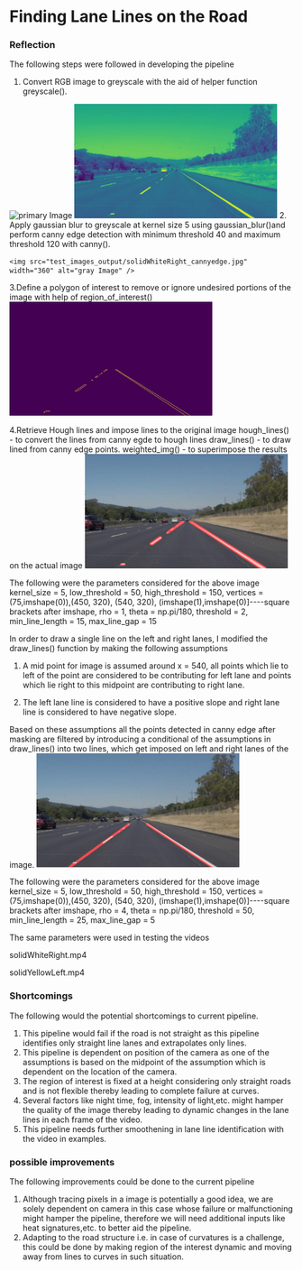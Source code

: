 # **Finding Lane Lines on the Road** 

### Reflection


The following steps were followed in developing the pipeline
1. Convert RGB image to greyscale with the aid of helper function greyscale().
<img src="test_images/solidWhiteRight.jpg" width="360" alt="primary Image" />
<img src="test_images_output/solidWhiteRight_gray.jpg" width="360" alt="gray Image" />
2. Apply gaussian blur to greyscale at kernel size 5 using gaussian_blur()and perform canny edge detection with minimum threshold 40 and maximum threshold 120 with canny().

    <img src="test_images_output/solidWhiteRight_cannyedge.jpg" width="360" alt="gray Image" />
3.Define a polygon of interest to remove or ignore undesired portions of the image with help of region_of_interest()
    <img src="test_images_output/solidWhiteRight_masked.jpg" width="360" alt="canny Image" />

4.Retrieve Hough lines and impose lines to the original image 
hough_lines() - to convert the lines from canny egde to hough lines
draw_lines() - to draw lined from canny edge points.
weighted_img() - to superimpose the results on the actual image
    <img src="test_images_output/solidWhiteRight.jpg" width="360" alt="final Image" />
 
 The following were the parameters considered for the above image
 kernel_size = 5, 
 low_threshold = 50, 
 high_threshold = 150, 
 vertices = (75,imshape(0)),(450, 320), (540, 320), (imshape(1),imshape(0)]----square brackets after imshape, 
 rho = 1, 
 theta = np.pi/180, 
 threshold = 2, 
 min_line_length = 15, 
 max_line_gap = 15


In order to draw a single line on the left and right lanes, I modified the draw_lines() function by making the following assumptions

1. A mid point for image is assumed around x = 540, all points which lie to left of the point are considered to be contributing for left lane and points which lie right to this midpoint are contributing to right lane.

2. The left lane line is considered to have a positive slope and right lane line is considered to have negative slope.

Based on these assumptions all the points detected in canny edge after masking are filtered by introducing a conditional of the assumptions in draw_lines() into two lines, which get imposed on left and right lanes of the image.
    <img src="test_images_output/solidWhiteRight_extrapolate.jpg" width="360" alt="extrapolated Image" />

The following were the parameters considered for the above image
 kernel_size = 5, 
 low_threshold = 50, 
 high_threshold = 150, 
 vertices = (75,imshape(0)),(450, 320), (540, 320), (imshape(1),imshape(0)]----square brackets after imshape, 
 rho = 4, 
 theta = np.pi/180, 
 threshold = 50, 
 min_line_length = 25, 
 max_line_gap = 5
 
The same parameters were used in testing the videos 

solidWhiteRight.mp4

solidYellowLeft.mp4

### Shortcomings


The following would the potential shortcomings to current pipeline.

1. This pipeline would fail if the road is not straight as this pipeline identifies only straight line lanes and extrapolates only lines.
2. This pipeline is dependent on position of the camera as one of the assumptions is based on the midpoint of the assumption which is dependent on the location of the camera.
3. The region of interest is fixed at a height considering only straight roads and is not flexible thereby leading to complete failure at curves.
4. Several factors like night time, fog, intensity of light,etc. might hamper the quality of the image thereby leading to dynamic changes in the lane lines in each frame of the video.
5. This pipeline needs further smoothening in lane line identification  with the video in examples.

### possible improvements

The following improvements could be done to the current pipeline

1. Although tracing pixels in a image is potentially a good idea, we are solely dependent on camera in this case whose failure or malfunctioning might hamper the pipeline, therefore we will need additional inputs like heat signatures,etc. to better aid the pipeline.
2. Adapting to the road structure i.e. in case of curvatures is a challenge, this could be done by making region of the interest dynamic and moving away from lines to curves in such situation.
